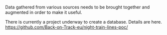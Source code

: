 Data gathered from various sources needs to be brought together and augmented in order to make it useful.

There is currently a project underway to create a database. Details are here.
https://github.com/Back-on-Track-eu/night-train-lines-poc/
